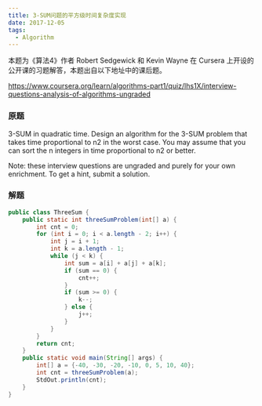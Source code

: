 ```yaml
---
title: 3-SUM问题的平方级时间复杂度实现
date: 2017-12-05
tags:
  - Algorithm
---
```


本题为《算法4》作者 Robert Sedgewick 和 Kevin Wayne 在 Cursera 上开设的公开课的习题解答，本题出自以下地址中的课后题。

https://www.coursera.org/learn/algorithms-part1/quiz/lhs1X/interview-questions-analysis-of-algorithms-ungraded


### 原题


3-SUM in quadratic time. Design an algorithm for the 3-SUM problem that takes time proportional to n2 in the worst case. You may assume that you can sort the n integers in time proportional to n2 or better.


Note: these interview questions are ungraded and purely for your own enrichment. To get a hint, submit a solution.

<!--more-->


### 解题


```Java
public class ThreeSum {
    public static int threeSumProblem(int[] a) {
        int cnt = 0;
        for (int i = 0; i < a.length - 2; i++) {
            int j = i + 1;
            int k = a.length - 1;
            while (j < k) {
                int sum = a[i] + a[j] + a[k];
                if (sum == 0) {
                    cnt++;
                }
                if (sum >= 0) {
                    k--;
                } else {
                    j++;
                }
            }
        }
        return cnt;
    }
    public static void main(String[] args) {
        int[] a = {-40, -30, -20, -10, 0, 5, 10, 40};
        int cnt = threeSumProblem(a);
        StdOut.println(cnt);
    }
}
```
